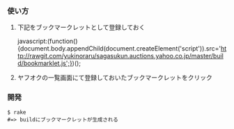 ### 使い方

1. 下記をブックマークレットとして登録しておく

    javascript:(function(){document.body.appendChild(document.createElement('script')).src='http://rawgit.com/yukinoraru/sagasukun.auctions.yahoo.co.jp/master/build/bookmarklet.js';})();

2. ヤフオクの一覧画面にて登録しておいたブックマークレットをクリック

### 開発

    $ rake
    #=> buildにブックマークレットが生成される
